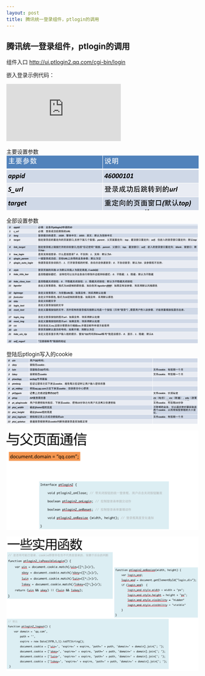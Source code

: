 ```yaml
---
layout: post
title: 腾讯统一登录组件，ptlogin的调用
---
```

    
## 腾讯统一登录组件，ptlogin的调用

组件入口 http://ui.ptlogin2.qq.com/cgi-bin/login

嵌入登录示例代码：

<div id="login_div" class="login_div">
<iframe src=http://ui.ptlogin2.qq.com/cgi-bin/login?appid=46000101&s_url=
        id="login_frame"
        name="login_frame"
        frameborder="0"
        scrolling="no"></iframe>
</div>

主要设置参数
![主要设置参数](/attachments/2014-04-28-ptlogin-1.png)

全部设置参数
![全部设置参数](/attachments/2014-04-28-ptlogin-2.png)

登陆后ptlogin写入的cookie
![登陆后ptlogin写入的cookie](/attachments/2014-04-28-ptlogin-3.png)

![与父页面的通信](/attachments/2014-04-28-ptlogin-4.png)

![一些有用的函数](/attachments/2014-04-28-ptlogin-5.png)
